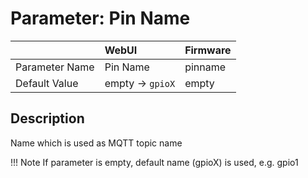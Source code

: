 # Parameter: Pin Name

|                   | WebUI               | Firmware
|:---               |:---                 |:----
| Parameter Name    | Pin Name            | pinname
| Default Value     | empty -> `gpioX`    | empty


## Description

Name which is used as MQTT topic name


!!! Note
    If parameter is empty, default name (gpioX) is used, e.g. gpio1
